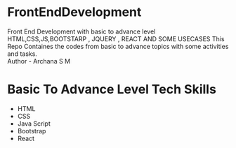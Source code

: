 # FrontEndDevelopment
Front End Development with basic to advance level HTML,CSS,JS,BOOTSTARP , JQUERY , REACT AND SOME USECASES 
This Repo Containes the codes from basic to advance topics with some activities and tasks.<br/>
Author - Archana S M 

<h1>Basic To Advance Level Tech Skills</h1>
<ul>
  <li>HTML</li>
  <li>CSS</li>
  <li>Java Script</li>
  <li>Bootstrap</li>
  <li>React</li>
</ul>
